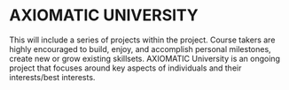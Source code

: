 # AXIOMATIC UNIVERSITY
This will include a series of projects within the project. Course takers are highly encouraged to build, enjoy, and accomplish personal milestones, create new or grow existing skillsets. AXIOMATIC University is an ongoing project that focuses around key aspects of individuals and their interests/best interests.
